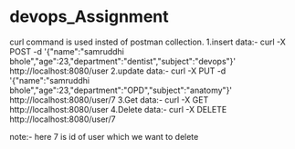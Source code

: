 # devops_Assignment
curl command is used insted of postman collection.
1.insert data:-
	curl -X POST -d '{"name":"samruddhi bhole","age":23,"department":"dentist","subject":"devops"}' http://localhost:8080/user
2.update data:-
	curl -X PUT -d '{"name":"samruddhi bhole","age":23,"department":"OPD","subject":"anatomy"}' http://localhost:8080/user/7
3.Get data:-
	curl -X GET http://localhost:8080/user
4.Delete data:-
	curl -X DELETE  http://localhost:8080/user/7
	
	
note:- here 7 is id of user which we want to delete
